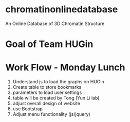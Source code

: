 # chromatinonlinedatabase
An Online Database of 3D Chromatin Structure
# Goal of Team HUGin

# Work Flow - Monday Lunch
1. Understand js to load the graphs on HUGin 
2. Create table to store bookmarks 
  1. parameters to load user settings
  2. table will be created by Tong (Yun Li lab)
3. adjust overall design of website
  1. use Bootstrap
4. Adjust menu functionality (js/jquery)
